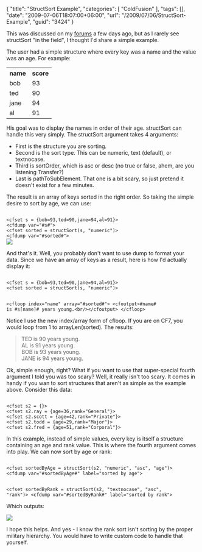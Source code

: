 {
	"title": "StructSort Example",
	"categories": [
		"ColdFusion"
	],
	"tags": [],
	"date": "2009-07-06T18:07:00+06:00",
	"url": "/2009/07/06/StructSort-Example",
	"guid": "3424"
}

This was discussed on my <a href="http://www.raymondcamden.com/forums">forums</a> a few days ago, but as I rarely see structSort "in the field", I thought I'd share a simple example.
<!--more-->
The user had a simple structure where every key was a name and the value was an age. For example:

<table>
<tr>
<th>name</th>
<th>score</th>
</tr>
<tr>
<td>bob</td><td>93</td>
</tr>
<tr>
<td>ted</td><td>90</td>
</tr>
<tr>
<td>jane</td><td>94</td>
</tr>
<tr>
<td>al</td><td>91</td>
</tr>
</table>

His goal was to display the names in order of their age. structSort can handle this very simply. The structSort argument takes 4 arguments:

<ul>
<li>First is the structure you are sorting.
<li>Second is the sort type. This can be numeric, text (default), or textnocase.
<li>Third is sortOrder, which is asc or desc (no true or false, ahem, are you listening Transfer?)
<li>Last is pathToSubElement. That one is a bit scary, so just pretend it doesn't exist for a few minutes.
</ul>

The result is an array of keys sorted in the right order. So taking the simple desire to sort by age, we can use:

<code>
&lt;cfset s = {bob=93,ted=90,jane=94,al=91}&gt;
&lt;cfdump var="#s#"&gt;
&lt;cfset sorted = structSort(s, "numeric")&gt;
&lt;cfdump var="#sorted#"&gt;
</code>

<img src="https://static.raymondcamden.com/images/cfjedi//Picture 170.png">

And that's it. Well, you probably don't want to use dump to format your data. Since we have an array of keys as a result, here is how I'd actually display it:

<code>
&lt;cfset s = {bob=93,ted=90,jane=94,al=91}&gt;
&lt;cfset sorted = structSort(s, "numeric")&gt;

&lt;cfloop index="name" array="#sorted#"&gt;
	&lt;cfoutput&gt;#name# is #s[name]# years young.&lt;br/&gt;&lt;/cfoutput&gt;
&lt;/cfloop&gt;
</code>

Notice I use the new index/array form of cfloop. If you are on CF7, you would loop from 1 to arrayLen(sorted). The results:

<blockquote>
<p>
TED is 90 years young.<br/>
AL is 91 years young.<br/>
BOB is 93 years young.<br/>
JANE is 94 years young.<br/>
</p>
</blockquote>

Ok, simple enough, right? What if you want to use that super-special fourth argument I told you was too scary? Well, it really isn't too scary. It comes in handy if you wan to sort structures that aren't as simple as the example above. Consider this data:

<code>
&lt;cfset s2 = {}&gt;
&lt;cfset s2.ray = {age=36,rank="General"}&gt;
&lt;cfset s2.scott = {age=42,rank="Private"}&gt;
&lt;cfset s2.todd = {age=29,rank="Major"}&gt;
&lt;cfset s2.fred = {age=51,rank="Corporal"}&gt;
</code>

In this example, instead of simple values, every key is itself a structure containing an age and rank value. This is where the fourth argument comes into play. We can now sort by age or rank:

<code>
&lt;cfset sortedByAge = structSort(s2, "numeric", "asc", "age")&gt;
&lt;cfdump var="#sortedByAge#" label="sorted by age"&gt;

&lt;cfset sortedByRank = structSort(s2, "textnocase", "asc", "rank")&gt;
&lt;cfdump var="#sortedByRank#" label="sorted by rank"&gt;
</code>

Which outputs:

<img src="https://static.raymondcamden.com/images/cfjedi//Picture 245.png">

I hope this helps. And yes - I know the rank sort isn't sorting by the proper military hierarchy. You would have to write custom code to handle that yourself.